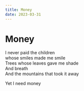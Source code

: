 ```yaml
---
title: Money
date: 2023-03-31
---
```


# Money

I never paid the children<br />
whose smiles made me smile<br />
Trees whose leaves gave me shade<br />
And breath<br />
And the mountains that took it away

Yet I need money
